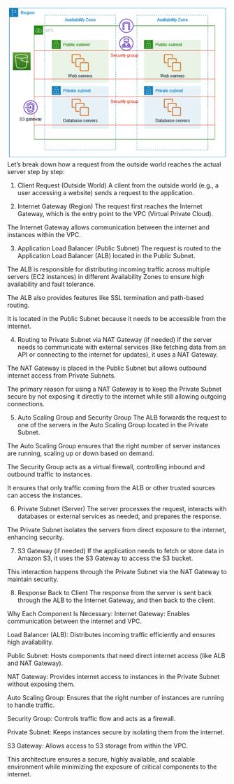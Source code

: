 ![vpc architecture](https://github.com/2004-AlokSINGH/cloud-projects/blob/main/Screenshot%202025-04-01%20204422.png)
Let’s break down how a request from the outside world reaches the actual server step by step:

1. Client Request (Outside World)
A client from the outside world (e.g., a user accessing a website) sends a request to the application.

2. Internet Gateway (Region)
The request first reaches the Internet Gateway, which is the entry point to the VPC (Virtual Private Cloud).

The Internet Gateway allows communication between the internet and instances within the VPC.

3. Application Load Balancer (Public Subnet)
The request is routed to the Application Load Balancer (ALB) located in the Public Subnet.

The ALB is responsible for distributing incoming traffic across multiple servers (EC2 instances) in different Availability Zones to ensure high availability and fault tolerance.

The ALB also provides features like SSL termination and path-based routing.

It is located in the Public Subnet because it needs to be accessible from the internet.

4. Routing to Private Subnet via NAT Gateway (if needed)
If the server needs to communicate with external services (like fetching data from an API or connecting to the internet for updates), it uses a NAT Gateway.

The NAT Gateway is placed in the Public Subnet but allows outbound internet access from Private Subnets.

The primary reason for using a NAT Gateway is to keep the Private Subnet secure by not exposing it directly to the internet while still allowing outgoing connections.

5. Auto Scaling Group and Security Group
The ALB forwards the request to one of the servers in the Auto Scaling Group located in the Private Subnet.

The Auto Scaling Group ensures that the right number of server instances are running, scaling up or down based on demand.

The Security Group acts as a virtual firewall, controlling inbound and outbound traffic to instances.

It ensures that only traffic coming from the ALB or other trusted sources can access the instances.

6. Private Subnet (Server)
The server processes the request, interacts with databases or external services as needed, and prepares the response.

The Private Subnet isolates the servers from direct exposure to the internet, enhancing security.

7. S3 Gateway (if needed)
If the application needs to fetch or store data in Amazon S3, it uses the S3 Gateway to access the S3 bucket.

This interaction happens through the Private Subnet via the NAT Gateway to maintain security.

8. Response Back to Client
The response from the server is sent back through the ALB to the Internet Gateway, and then back to the client.

Why Each Component Is Necessary:
Internet Gateway: Enables communication between the internet and VPC.

Load Balancer (ALB): Distributes incoming traffic efficiently and ensures high availability.

Public Subnet: Hosts components that need direct internet access (like ALB and NAT Gateway).

NAT Gateway: Provides internet access to instances in the Private Subnet without exposing them.

Auto Scaling Group: Ensures that the right number of instances are running to handle traffic.

Security Group: Controls traffic flow and acts as a firewall.

Private Subnet: Keeps instances secure by isolating them from the internet.

S3 Gateway: Allows access to S3 storage from within the VPC.

This architecture ensures a secure, highly available, and scalable environment while minimizing the exposure of critical components to the internet.
